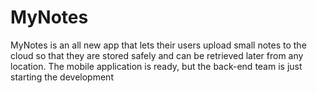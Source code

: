 # MyNotes
MyNotes is an all new app that lets their users upload small notes to the cloud so that they are stored safely and can be retrieved later from any location. The mobile application is ready, but the back-end team is just starting the development
